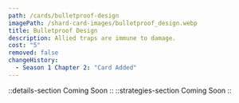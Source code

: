 ```yaml
---
path: /cards/bulletproof-design
imagePath: /shard-card-images/bulletproof_design.webp
title: Bulletproof Design
description: Allied traps are immune to damage.
cost: "5"
removed: false
changeHistory:
  - Season 1 Chapter 2: "Card Added"
---
```

::details-section
Coming Soon
::
::strategies-section
Coming Soon
::